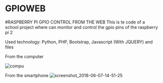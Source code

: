 # GPIOWEB
#RASPBERRY PI GPIO CONTROL FROM THE WEB
This is te code of a school project where can monitor and control the gpio pins of the raspberry pi 2

Used technology:
Python, PHP, Bootstrap, Javascript (With JQUERY) and files

From the computer

![compu](https://user-images.githubusercontent.com/26420013/41321753-33c3245a-6e5a-11e8-8369-d28f338811f5.PNG)

From the smartphone
![screenshot_2018-06-07-14-51-25](https://user-images.githubusercontent.com/26420013/41321661-dcfdfa96-6e59-11e8-8b86-c90622759053.png)
